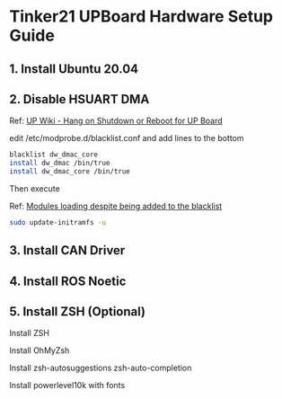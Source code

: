 # Tinker21 UPBoard Hardware Setup Guide

## 1. Install Ubuntu 20.04

## 2. Disable HSUART DMA

Ref: [UP Wiki - Hang on Shutdown or Reboot for UP Board](https://github.com/up-board/up-community/wiki/Ubuntu_20.04)

edit /etc/modprobe.d/blacklist.conf and add lines to the bottom

```bash
blacklist dw_dmac_core
install dw_dmac /bin/true
install dw_dmac_core /bin/true
```

Then execute

Ref: [Modules loading despite being added to the blacklist](https://askubuntu.com/questions/51321/modules-loading-despite-being-added-to-the-blacklist)

```bash
sudo update-initramfs -u
```

## 3. Install CAN Driver

## 4. Install ROS Noetic

## 5. Install ZSH (Optional)

Install ZSH

Install OhMyZsh

Install zsh-autosuggestions zsh-auto-completion

Install powerlevel10k with fonts
